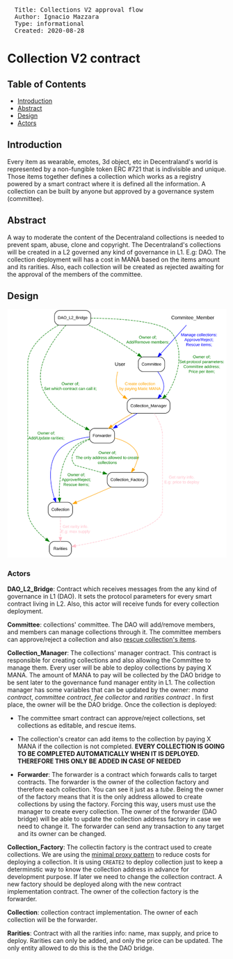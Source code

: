 <pre>
  Title: Collections V2 approval flow
  Author: Ignacio Mazzara <nacho@decentraland.org>
  Type: informational
  Created: 2020-08-28
</pre>

# Collection V2 contract

## Table of Contents

- [Introduction](#introduction)
- [Abstract](#abstract)
- [Design](#design)
- [Actors](#actors)

## Introduction

Every item as wearable, emotes, 3d object, etc in Decentraland's world is represented by a non-fungible token ERC #721 that is indivisible and unique. Those items together defines a collection which works as a registry powered by a smart contract where it is defined all the information. A collection can be built by anyone but approved by a governance system (committee).

## Abstract

A way to moderate the content of the Decentraland collections is needed to prevent spam, abuse, clone and copyright. The Decentraland's collections will be created in a L2 governed any kind of governance in L1. E.g: DAO. The collection deployment will has a cost in MANA based on the items amount and its rarities. Also, each collection will be created as rejected awaiting for the approval of the members of the committee.

## Design

![images/collections-architecture/fig-contracts.svg](images/fig-contracts.svg)

### Actors

**DAO_L2_Bridge**: Contract which receives messages from the any kind of governance in L1 (DAO). It sets the protocol parameters for every smart contract living in L2. Also, this actor will receive funds for every collection deployment.

**Committee**: collections' committee. The DAO will add/remove members, and members can manage collections through it. The committee members can approve/reject a collection and also [rescue collection's items](./Collections_V2.md#owner).

**Collection_Manager**: The collections' manager contract. This contract is responsible for creating collections and also allowing the Committee to manage them. Every user will be able to deploy collections by paying X MANA. The amount of MANA to pay will be collected by the DAO bridge to be sent later to the governance fund manager entity in L1. The collection manager has some variables that can be updated by the owner: _mana contract_, _committee contract_, _fee collector_ and _rarities contract_ . In first place, the owner will be the DAO bridge. Once the collection is deployed:

- The committee smart contract can approve/reject collections, set collections as editable, and rescue items.
- The collection's creator can add items to the collection by paying X MANA if the collection is not completed. **EVERY COLLECTION IS GOING TO BE COMPLETED AUTOMATICALLY WHEN IT IS DEPLOYED. THEREFORE THIS ONLY BE ADDED IN CASE OF NEEDED**

- **Forwarder**: The forwarder is a contract which forwards calls to target contracts. The forwarder is the owner of the collection factory and therefore each collection. You can see it just as a _tube_. Being the owner of the factory means that it is the only address allowed to create collections by using the factory. Forcing this way, users must use the manager to create every collection. The owner of the forwarder (DAO bridge) will be able to update the collection address factory in case we need to change it. The forwarder can send any transaction to any target and its owner can be changed.

**Collection_Factory**: The collectin factory is the contract used to create collections. We are using the [minimal proxy pattern](https://eips.ethereum.org/EIPS/eip-1167) to reduce costs for deploying a collection. It is using `CREATE2` to deploy collection just to keep a determinstic way to know the collection address in advance for development purpose. If later we need to change the collection contract. A new factory should be deployed along with the new contract implementation contract. The owner of the collection factory is the forwarder.

**Collection**: collection contract implementation. The owner of each collection will be the forwarder.

**Rarities**: Contract with all the rarities info: name, max supply, and price to deploy. Rarities can only be added, and only the price can be updated. The only entity allowed to do this is the the DAO bridge.
